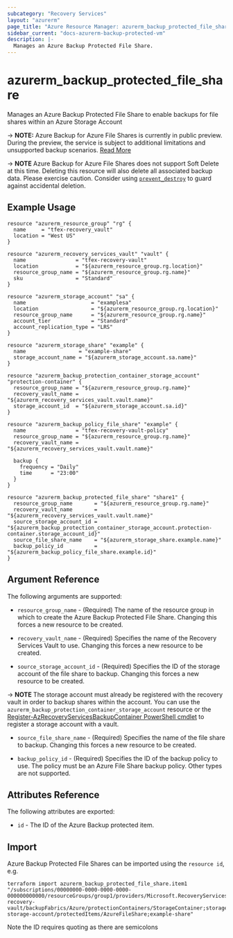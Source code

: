 ```yaml
---
subcategory: "Recovery Services"
layout: "azurerm"
page_title: "Azure Resource Manager: azurerm_backup_protected_file_share"
sidebar_current: "docs-azurerm-backup-protected-vm"
description: |-
  Manages an Azure Backup Protected File Share.
---
```


# azurerm_backup_protected_file_share

Manages an Azure Backup Protected File Share to enable backups for file shares within an Azure Storage Account

-> **NOTE:** Azure Backup for Azure File Shares is currently in public preview. During the preview, the service is subject to additional limitations and unsupported backup scenarios. [Read More](https://docs.microsoft.com/en-us/azure/backup/backup-azure-files#limitations-for-azure-file-share-backup-during-preview)

-> **NOTE** Azure Backup for Azure File Shares does not support Soft Delete at this time. Deleting this resource will also delete all associated backup data. Please exercise caution. Consider using [`prevent_destroy`](https://www.terraform.io/docs/configuration/resources.html#prevent_destroy) to guard against accidental deletion.

## Example Usage

```hcl
resource "azurerm_resource_group" "rg" {
  name     = "tfex-recovery_vault"
  location = "West US"
}

resource "azurerm_recovery_services_vault" "vault" {
  name                = "tfex-recovery-vault"
  location            = "${azurerm_resource_group.rg.location}"
  resource_group_name = "${azurerm_resource_group.rg.name}"
  sku                 = "Standard"
}

resource "azurerm_storage_account" "sa" {
  name                     = "examplesa"
  location                 = "${azurerm_resource_group.rg.location}"
  resource_group_name      = "${azurerm_resource_group.rg.name}"
  account_tier             = "Standard"
  account_replication_type = "LRS"
}

resource "azurerm_storage_share" "example" {
  name                 = "example-share"
  storage_account_name = "${azurerm_storage_account.sa.name}"
}

resource "azurerm_backup_protection_container_storage_account" "protection-container" {
  resource_group_name = "${azurerm_resource_group.rg.name}"
  recovery_vault_name = "${azurerm_recovery_services_vault.vault.name}"
  storage_account_id  = "${azurerm_storage_account.sa.id}"
}

resource "azurerm_backup_policy_file_share" "example" {
  name                = "tfex-recovery-vault-policy"
  resource_group_name = "${azurerm_resource_group.rg.name}"
  recovery_vault_name = "${azurerm_recovery_services_vault.vault.name}"

  backup {
    frequency = "Daily"
    time      = "23:00"
  }
}

resource "azurerm_backup_protected_file_share" "share1" {
  resource_group_name       = "${azurerm_resource_group.rg.name}"
  recovery_vault_name       = "${azurerm_recovery_services_vault.vault.name}"
  source_storage_account_id = "${azurerm_backup_protection_container_storage_account.protection-container.storage_account_id}"
  source_file_share_name    = "${azurerm_storage_share.example.name}"
  backup_policy_id          = "${azurerm_backup_policy_file_share.example.id}"
}
```

## Argument Reference

The following arguments are supported:

* `resource_group_name` - (Required) The name of the resource group in which to create the Azure Backup Protected File Share. Changing this forces a new resource to be created.

* `recovery_vault_name` - (Required) Specifies the name of the Recovery Services Vault to use. Changing this forces a new resource to be created.

* `source_storage_account_id` - (Required) Specifies the ID of the storage account of the file share to backup. Changing this forces a new resource to be created.

-> **NOTE** The storage account must already be registered with the recovery vault in order to backup shares within the account. You can use the `azurerm_backup_protection_container_storage_account` resource or the [Register-AzRecoveryServicesBackupContainer PowerShell cmdlet](https://docs.microsoft.com/en-us/powershell/module/az.recoveryservices/register-azrecoveryservicesbackupcontainer?view=azps-3.2.0) to register a storage account with a vault.

* `source_file_share_name` - (Required) Specifies the name of the file share to backup. Changing this forces a new resource to be created.

* `backup_policy_id` - (Required) Specifies the ID of the backup policy to use. The policy must be an Azure File Share backup policy. Other types are not supported.

## Attributes Reference

The following attributes are exported:

* `id` - The ID of the Azure Backup protected item.

## Import

Azure Backup Protected File Shares can be imported using the `resource id`, e.g.

```shell
terraform import azurerm_backup_protected_file_share.item1 "/subscriptions/00000000-0000-0000-0000-000000000000/resourceGroups/group1/providers/Microsoft.RecoveryServices/vaults/example-recovery-vault/backupFabrics/Azure/protectionContainers/StorageContainer;storage;group2;example-storage-account/protectedItems/AzureFileShare;example-share"
```

Note the ID requires quoting as there are semicolons
